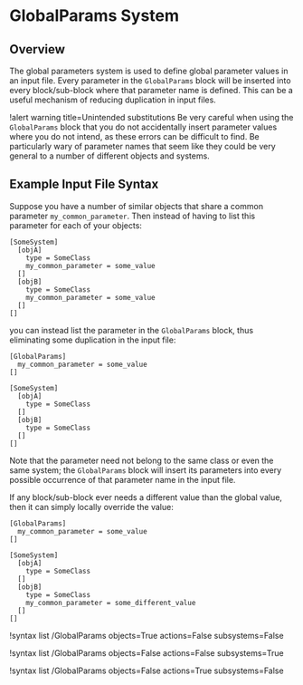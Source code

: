 # GlobalParams System

## Overview

The global parameters system is used to define global parameter values in an
input file. Every parameter in the `GlobalParams` block will be inserted into
every block/sub-block where that parameter name is defined. This can be a
useful mechanism of reducing duplication in input files.

!alert warning title=Unintended substitutions
Be very careful when using the `GlobalParams` block that you do not accidentally
insert parameter values where you do not intend, as these errors can be
difficult to find. Be particularly wary of parameter names that seem like they
could be very general to a number of different objects and systems.

## Example Input File Syntax

Suppose you have a number of similar objects that share a common parameter
`my_common_parameter`. Then instead of having to list this parameter for each
of your objects:

```
[SomeSystem]
  [objA]
    type = SomeClass
    my_common_parameter = some_value
  []
  [objB]
    type = SomeClass
    my_common_parameter = some_value
  []
[]
```

you can instead list the parameter in the `GlobalParams` block, thus eliminating
some duplication in the input file:

```
[GlobalParams]
  my_common_parameter = some_value
[]

[SomeSystem]
  [objA]
    type = SomeClass
  []
  [objB]
    type = SomeClass
  []
[]
```

Note that the parameter need not belong to the same class or even the same
system; the `GlobalParams` block will insert its parameters into every possible
occurrence of that parameter name in the input file.

If any block/sub-block ever needs a different value than the global value,
then it can simply locally override the value:

```
[GlobalParams]
  my_common_parameter = some_value
[]

[SomeSystem]
  [objA]
    type = SomeClass
  []
  [objB]
    type = SomeClass
    my_common_parameter = some_different_value
  []
[]
```

!syntax list /GlobalParams objects=True actions=False subsystems=False

!syntax list /GlobalParams objects=False actions=False subsystems=True

!syntax list /GlobalParams objects=False actions=True subsystems=False
